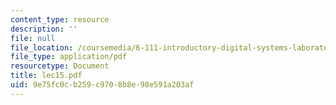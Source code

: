 ```yaml
---
content_type: resource
description: ''
file: null
file_location: /coursemedia/6-111-introductory-digital-systems-laboratory-spring-2006/9e75fc0cb259c9708b8e98e591a203af_lec15.pdf
file_type: application/pdf
resourcetype: Document
title: lec15.pdf
uid: 9e75fc0c-b259-c970-8b8e-98e591a203af
---
```

